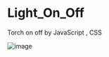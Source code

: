 # Light_On_Off
Torch on off  by JavaScript , CSS
 
 ![image](https://github.com/GauravNandedkar123/Light_On_Off/assets/130847216/01596477-21af-44b0-baa7-24eb61386495)
